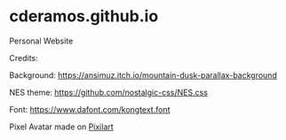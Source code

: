 # cderamos.github.io
Personal Website

Credits:

Background: https://ansimuz.itch.io/mountain-dusk-parallax-background

NES theme: https://github.com/nostalgic-css/NES.css

Font: https://www.dafont.com/kongtext.font

Pixel Avatar made on [Pixilart](https://www.pixilart.com/)

